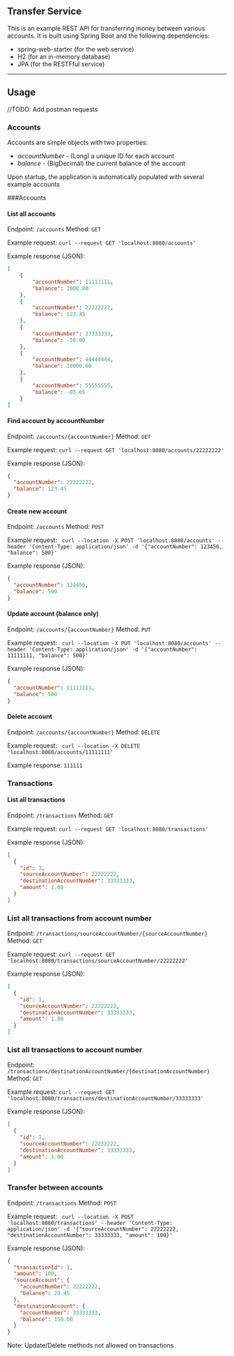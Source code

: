 Transfer Service
---

This is an example REST API for transferring money between various accounts. It is built using Spring Boot and the following dependencies:
 * spring-web-starter (for the web service)
 * H2 (for an in-memory database)
 * JPA (for the RESTFful service)

---
## Usage

//TODO: Add postman requests

### Accounts

Accounts are simple objects with two properties:
 * *accountNumber* - (Long) a unique ID for each account
 * *balance* - (BigDecimal) the current balance of the account

Upon startup, the application is automatically populated with several example accounts

###Accounts
#### List all accounts
Endpoint: ```/accounts```
Method: ```GET```

Example request:
``` curl --request GET 'localhost:8080/accounts' ```

Example response (JSON):
```json
[
    {
        "accountNumber": 11111111,
        "balance": 1000.00
    },
    {
        "accountNumber": 22222222,
        "balance": 123.45
    },
    {
        "accountNumber": 33333333,
        "balance": -50.00
    },
    {
        "accountNumber": 44444444,
        "balance": 10000.00
    },
    {
        "accountNumber": 55555555,
        "balance": -85.65
    }
]
```

#### Find account by accountNumber
Endpoint: ```/accounts/{accountNumber}```
Method: ```GET```

Example request:
``` curl --request GET 'localhost:8080/accounts/22222222' ```

Example response (JSON):
```json
{
  "accountNumber": 22222222,
  "balance": 123.45
}
```

#### Create new account
Endpoint: ```/accounts```
Method: ```POST```

Example request:
``` curl --location -X POST 'localhost:8080/accounts' --header 'Content-Type: application/json' -d '{"accountNumber": 123456, "balance": 500}'```

Example response (JSON):
```json
{
  "accountNumber": 123456,
  "balance": 500
}
```

#### Update account (balance only)
Endpoint: ```/accounts/{accountNumber}```
Method: ```PUT```

Example request:
``` curl --location -X PUT 'localhost:8080/accounts' --header 'Content-Type: application/json' -d '{"accountNumber": 11111111, "balance": 500}'```

Example response (JSON):
```json
{
  "accountNumber": 11111111,
  "balance": 500
}
```

#### Delete account
Endpoint: ```/accounts/{accountNumber}```
Method: ```DELETE```

Example request:
``` curl --location -X DELETE 'localhost:8080/accounts/11111111'```

Example response: ```111111```

### Transactions
#### List all transactions
Endpoint: ```/transactions```
Method: ```GET```

Example request:
``` curl --request GET 'localhost:8080/transactions' ```

Example response (JSON):
```json
[
  {
    "id": 1,
    "sourceAccountNumber": 22222222,
    "destinationAccountNumber": 33333333,
    "amount": 1.00
  }
]
```

### List all transactions from account number
Endpoint: ```/transactions/sourceAccountNumber/{sourceAccountNumber}```
Method: ```GET```

Example request:
``` curl --request GET 'localhost:8080/transactions/sourceAccountNumber/22222222' ```

Example response (JSON):
```json
[
  {
    "id": 1,
    "sourceAccountNumber": 22222222,
    "destinationAccountNumber": 33333333,
    "amount": 1.00
  }
]
```
### List all transactions to account number
Endpoint: ```/transactions/destinationAccountNumber/{destinationAccountNumber}```
Method: ```GET```

Example request:
``` curl --request GET 'localhost:8080/transactions/destinationAccountNumber/33333333' ```

Example response (JSON):
```json
[
  {
    "id": 1,
    "sourceAccountNumber": 22222222,
    "destinationAccountNumber": 33333333,
    "amount": 1.00
  }
]
```
### Transfer between accounts
Endpoint: ```/transactions```
Method: ```POST```

Example request:
``` curl --location -X POST 'localhost:8080/transactions' --header 'Content-Type: application/json' -d '{"sourceAccountNumber": 22222222, "destinationAccountNumber": 33333333, "amount": 100}'```

Example response (JSON):
```json
{
  "transactionId": 1,
  "amount": 100,
  "sourceAccount": {
    "accountNumber": 22222222,
    "balance": 23.45
  },
  "destinationAccount": {
    "accountNumber": 33333333,
    "balance": 150.00
  }
}
```
Note: Update/Delete methods not allowed on transactions